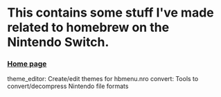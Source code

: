 # This contains some stuff I've made related to homebrew on the Nintendo Switch.
### [Home page](https://joecoding3.github.io/homebrew---Nintendo-Switch/)

theme_editor: Create/edit themes for hbmenu.nro
convert: Tools to convert/decompress Nintendo file formats

